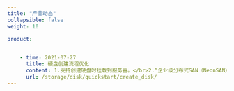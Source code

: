 ```yaml
---
title: "产品动态"
collapsible: false
weight: 10

product:

    
    - time: 2021-07-27
      title: 硬盘创建流程优化
      content: 1.支持创建硬盘时挂载到服务器。</br>2.“企业级分布式SAN（NeonSAN）”更名为“通用型SSD云盘”；“容量型硬盘”更名为“容量型云盘”。</br>3.支持创建硬盘同时绑定硬盘备份策略。
      url: /storage/disk/quickstart/create_disk/
---
```





